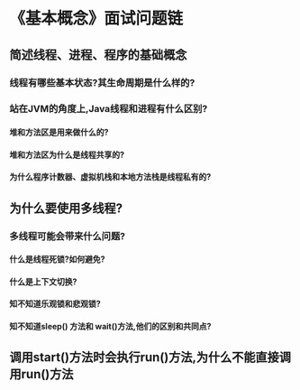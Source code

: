 # 《基本概念》面试问题链

## 简述线程、进程、程序的基础概念

### 线程有哪些基本状态?其生命周期是什么样的?

### 站在JVM的角度上,Java线程和进程有什么区别?

#### 堆和方法区是用来做什么的?

#### 堆和方法区为什么是线程共享的?

#### 为什么程序计数器、虚拟机栈和本地方法栈是线程私有的?

## 为什么要使用多线程?

### 多线程可能会带来什么问题?

#### 什么是线程死锁?如何避免?

#### 什么是上下文切换?

#### 知不知道乐观锁和悲观锁?

#### 知不知道sleep() 方法和 wait()方法,他们的区别和共同点?

## 调用start()方法时会执行run()方法,为什么不能直接调用run()方法
